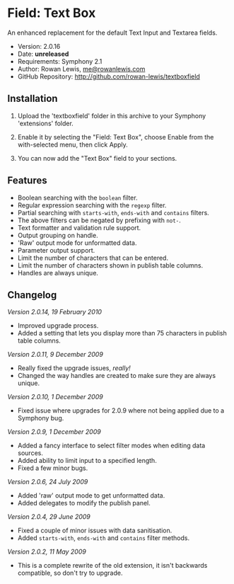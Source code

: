 # Field: Text Box

An enhanced replacement for the default Text Input and Textarea fields.

- Version: 2.0.16
- Date: **unreleased**
- Requirements: Symphony 2.1
- Author: Rowan Lewis, me@rowanlewis.com
- GitHub Repository: <http://github.com/rowan-lewis/textboxfield>


## Installation

1. Upload the 'textboxfield' folder in this archive to your Symphony
   'extensions' folder.

2. Enable it by selecting the "Field: Text Box", choose Enable from the
   with-selected menu, then click Apply.

3. You can now add the "Text Box" field to your sections.


## Features

 - Boolean searching with the `boolean` filter.
 - Regular expression searching with the `regexp` filter.
 - Partial searching with `starts-with`, `ends-with` and `contains` filters.
 - The above filters can be negated by prefixing with `not-`.
 - Text formatter and validation rule support.
 - Output grouping on handle.
 - 'Raw' output mode for unformatted data.
 - Parameter output support.
 - Limit the number of characters that can be entered.
 - Limit the number of characters shown in publish table columns.
 - Handles are always unique.


## Changelog

*Version 2.0.14, 19 February 2010*

 - Improved upgrade process.
 - Added a setting that lets you display more than 75 characters in publish table columns.

*Version 2.0.11, 9 December 2009*

 - Really fixed the upgrade issues, *really!*
 - Changed the way handles are created to make sure they are always unique.

*Version 2.0.10, 1 December 2009*

 - Fixed issue where upgrades for 2.0.9 where not being applied due to a Symphony bug.

*Version 2.0.9, 1 December 2009*

 - Added a fancy interface to select filter modes when editing data sources.
 - Added ability to limit input to a specified length.
 - Fixed a few minor bugs.

*Version 2.0.6, 24 July 2009*

 - Added 'raw' output mode to get unformatted data.
 - Added delegates to modify the publish panel.

*Version 2.0.4, 29 June 2009*

 - Fixed a couple of minor issues with data sanitisation.
 - Added `starts-with`, `ends-with` and `contains` filter methods.

*Version 2.0.2, 11 May 2009*

 - This is a complete rewrite of the old extension, it isn't backwards compatible, so don't try to upgrade.